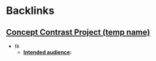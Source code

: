 
# Backlinks
## [Concept Contrast Project (temp name)](<Concept Contrast Project (temp name).md>)
- tk
    - **[Intended audience](<Intended audience.md>):**

